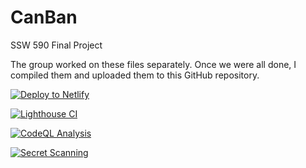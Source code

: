 # CanBan
SSW 590 Final Project

The group worked on these files separately. Once we were all done, I compiled them and uploaded them to this GitHub repository.

[![Deploy to Netlify](https://github.com/xJeTq/SSW-590-CanBan/actions/workflows/netlify.yml/badge.svg)](https://github.com/xJeTq/SSW-590-CanBan/actions/workflows/netlify.yml)

[![Lighthouse CI](https://github.com/xJeTq/SSW-590-CanBan/actions/workflows/lighthouse.yml/badge.svg)](https://github.com/xJeTq/SSW-590-CanBan/actions/workflows/lighthouse.yml)

[![CodeQL Analysis](https://github.com/xJeTq/SSW-590-CanBan/actions/workflows/codeql-analysis.yml/badge.svg)](https://github.com/xJeTq/SSW-590-CanBan/actions/workflows/codeql-analysis.yml)

[![Secret Scanning](https://github.com/xJeTq/SSW-590-CanBan/actions/workflows/secret_scan.yml/badge.svg)](https://github.com/xJeTq/SSW-590-CanBan/actions/workflows/secret_scan.yml)

